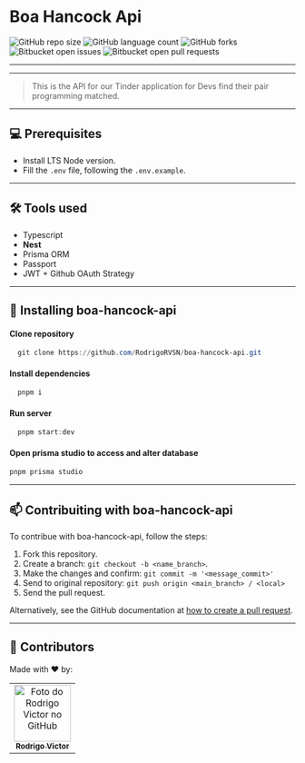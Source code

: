 # Boa Hancock Api

<!--- https://shields.io --->

![GitHub repo size](https://img.shields.io/github/repo-size/rodrigorvsn/boa-hancock-api?style=for-the-badge)
![GitHub language count](https://img.shields.io/github/languages/count/rodrigorvsn/boa-hancock-api?style=for-the-badge)
![GitHub forks](https://img.shields.io/github/forks/rodrigorvsn/boa-hancock-api?style=for-the-badge)
![Bitbucket open issues](https://img.shields.io/bitbucket/issues/rodrigorvsn/boa-hancock-api?style=for-the-badge)
![Bitbucket open pull requests](https://img.shields.io/bitbucket/pr-raw/rodrigorvsn/boa-hancock-api?style=for-the-badge)

___
<!--- #################### mudar badges #################### --->


<!--- #################### mudar imagem exemplo #################### --->
___
> This is the API for our Tinder application for Devs find their pair programming matched.
___
## 💻 Prerequisites

- Install LTS Node version.
- Fill the `.env` file, following the `.env.example`.

<!--- #################### mudar pré-requisitos  ####################--->
___
## 🛠 Tools used

- Typescript
- <b>Nest</b>
- Prisma ORM
- Passport
- JWT + Github OAuth Strategy

<!--- #################### mudar ferramentas #################### --->

___

## 🚀 Installing boa-hancock-api

#### Clone repository

```powershell
  git clone https://github.com/RodrigoRVSN/boa-hancock-api.git
```

#### Install dependencies

```powershell
  pnpm i
```

#### Run server

```powershell
  pnpm start:dev
```

#### Open prisma studio to access and alter database

```powershell
pnpm prisma studio
```

___

## 📫 Contribuiting with boa-hancock-api

To contribue with boa-hancock-api, follow the steps:

1. Fork this repository.
2. Create a branch: `git checkout -b <name_branch>`.
3. Make the changes and confirm: `git commit -m '<message_commit>'`
4. Send to original repository: `git push origin <main_branch> / <local>`
5. Send the pull request.

Alternatively, see the GitHub documentation at [how to create a pull request](https://help.github.com/en/github/collaborating-with-issues-and-pull-requests/creating-a-pull-request).
___
## 🤝 Contributors

Made with ❤️ by:

<table>
  <tr>
    <td align="center">
      <a href="#">
        <img src="https://github.com/rodrigorvsn.png" width="100px;" alt="Foto do Rodrigo Victor no GitHub"/><br>
        <sub>
          <b>Rodrigo Victor</b>
        </sub>
      </a>
    </td>
  </tr>
</table>

